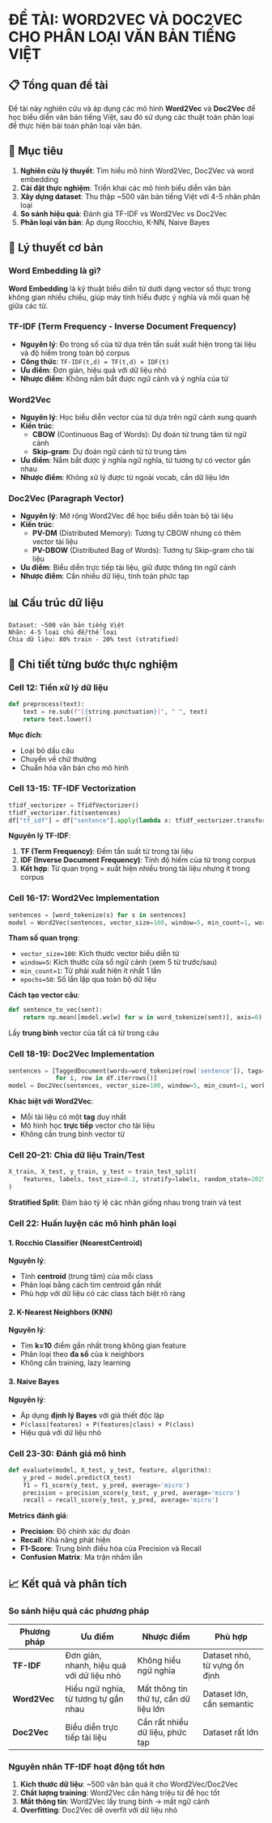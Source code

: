 # ĐỀ TÀI: WORD2VEC VÀ DOC2VEC CHO PHÂN LOẠI VĂN BẢN TIẾNG VIỆT

## 📋 Tổng quan đề tài

Đề tài này nghiên cứu và áp dụng các mô hình **Word2Vec** và **Doc2Vec** để học biểu diễn văn bản tiếng Việt, sau đó sử dụng các thuật toán phân loại để thực hiện bài toán phân loại văn bản.

## 🎯 Mục tiêu

1. **Nghiên cứu lý thuyết**: Tìm hiểu mô hình Word2Vec, Doc2Vec và word embedding
2. **Cài đặt thực nghiệm**: Triển khai các mô hình biểu diễn văn bản
3. **Xây dựng dataset**: Thu thập ~500 văn bản tiếng Việt với 4-5 nhãn phân loại
4. **So sánh hiệu quả**: Đánh giá TF-IDF vs Word2Vec vs Doc2Vec
5. **Phân loại văn bản**: Áp dụng Rocchio, K-NN, Naive Bayes

## 🧠 Lý thuyết cơ bản

### Word Embedding là gì?

**Word Embedding** là kỹ thuật biểu diễn từ dưới dạng vector số thực trong không gian nhiều chiều, giúp máy tính hiểu được ý nghĩa và mối quan hệ giữa các từ.

### TF-IDF (Term Frequency - Inverse Document Frequency)

- **Nguyên lý**: Đo trọng số của từ dựa trên tần suất xuất hiện trong tài liệu và độ hiếm trong toàn bộ corpus
- **Công thức**: `TF-IDF(t,d) = TF(t,d) × IDF(t)`
- **Ưu điểm**: Đơn giản, hiệu quả với dữ liệu nhỏ
- **Nhược điểm**: Không nắm bắt được ngữ cảnh và ý nghĩa của từ

### Word2Vec

- **Nguyên lý**: Học biểu diễn vector của từ dựa trên ngữ cảnh xung quanh
- **Kiến trúc**:
  - **CBOW** (Continuous Bag of Words): Dự đoán từ trung tâm từ ngữ cảnh
  - **Skip-gram**: Dự đoán ngữ cảnh từ từ trung tâm
- **Ưu điểm**: Nắm bắt được ý nghĩa ngữ nghĩa, từ tương tự có vector gần nhau
- **Nhược điểm**: Không xử lý được từ ngoài vocab, cần dữ liệu lớn

### Doc2Vec (Paragraph Vector)

- **Nguyên lý**: Mở rộng Word2Vec để học biểu diễn toàn bộ tài liệu
- **Kiến trúc**:
  - **PV-DM** (Distributed Memory): Tương tự CBOW nhưng có thêm vector tài liệu
  - **PV-DBOW** (Distributed Bag of Words): Tương tự Skip-gram cho tài liệu
- **Ưu điểm**: Biểu diễn trực tiếp tài liệu, giữ được thông tin ngữ cảnh
- **Nhược điểm**: Cần nhiều dữ liệu, tính toán phức tạp

## 📊 Cấu trúc dữ liệu

```
Dataset: ~500 văn bản tiếng Việt
Nhãn: 4-5 loại chủ đề/thể loại
Chia dữ liệu: 80% train - 20% test (stratified)
```

## 🔬 Chi tiết từng bước thực nghiệm

### Cell 12: Tiền xử lý dữ liệu

```python
def preprocess(text):
    text = re.sub(f"[{string.punctuation}]", " ", text)
    return text.lower()
```

**Mục đích**:

- Loại bỏ dấu câu
- Chuyển về chữ thường
- Chuẩn hóa văn bản cho mô hình

### Cell 13-15: TF-IDF Vectorization

```python
tfidf_vectorizer = TfidfVectorizer()
tfidf_vectorizer.fit(sentences)
df["tf_idf"] = df["sentence"].apply(lambda x: tfidf_vectorizer.transform([x]).toarray()[0])
```

**Nguyên lý TF-IDF**:

1. **TF (Term Frequency)**: Đếm tần suất từ trong tài liệu
2. **IDF (Inverse Document Frequency)**: Tính độ hiếm của từ trong corpus
3. **Kết hợp**: Từ quan trọng = xuất hiện nhiều trong tài liệu nhưng ít trong corpus

### Cell 16-17: Word2Vec Implementation

```python
sentences = [word_tokenize(s) for s in sentences]
model = Word2Vec(sentences, vector_size=100, window=5, min_count=1, workers=4, epochs=50)
```

**Tham số quan trọng**:

- `vector_size=100`: Kích thước vector biểu diễn từ
- `window=5`: Kích thước cửa sổ ngữ cảnh (xem 5 từ trước/sau)
- `min_count=1`: Từ phải xuất hiện ít nhất 1 lần
- `epochs=50`: Số lần lặp qua toàn bộ dữ liệu

**Cách tạo vector câu**:

```python
def sentence_to_vec(sent):
    return np.mean([model.wv[w] for w in word_tokenize(sent)], axis=0)
```

Lấy **trung bình** vector của tất cả từ trong câu

### Cell 18-19: Doc2Vec Implementation

```python
sentences = [TaggedDocument(words=word_tokenize(row['sentence']), tags=[str(i)])
             for i, row in df.iterrows()]
model = Doc2Vec(sentences, vector_size=100, window=5, min_count=1, workers=4, epochs=50)
```

**Khác biệt với Word2Vec**:

- Mỗi tài liệu có một **tag** duy nhất
- Mô hình học **trực tiếp** vector cho tài liệu
- Không cần trung bình vector từ

### Cell 20-21: Chia dữ liệu Train/Test

```python
X_train, X_test, y_train, y_test = train_test_split(
    features, labels, test_size=0.2, stratify=labels, random_state=2025
)
```

**Stratified Split**: Đảm bảo tỷ lệ các nhãn giống nhau trong train và test

### Cell 22: Huấn luyện các mô hình phân loại

#### 1. Rocchio Classifier (NearestCentroid)

**Nguyên lý**:

- Tính **centroid** (trung tâm) của mỗi class
- Phân loại bằng cách tìm centroid gần nhất
- Phù hợp với dữ liệu có các class tách biệt rõ ràng

#### 2. K-Nearest Neighbors (KNN)

**Nguyên lý**:

- Tìm **k=10** điểm gần nhất trong không gian feature
- Phân loại theo **đa số** của k neighbors
- Không cần training, lazy learning

#### 3. Naive Bayes

**Nguyên lý**:

- Áp dụng **định lý Bayes** với giả thiết độc lập
- `P(class|features) ∝ P(features|class) × P(class)`
- Hiệu quả với dữ liệu nhỏ

### Cell 23-30: Đánh giá mô hình

```python
def evaluate(model, X_test, y_test, feature, algorithm):
    y_pred = model.predict(X_test)
    f1 = f1_score(y_test, y_pred, average='micro')
    precision = precision_score(y_test, y_pred, average='micro')
    recall = recall_score(y_test, y_pred, average='micro')
```

**Metrics đánh giá**:

- **Precision**: Độ chính xác dự đoán
- **Recall**: Khả năng phát hiện
- **F1-Score**: Trung bình điều hòa của Precision và Recall
- **Confusion Matrix**: Ma trận nhầm lẫn

## 📈 Kết quả và phân tích

### So sánh hiệu quả các phương pháp

| Phương pháp  | Ưu điểm                                   | Nhược điểm                            | Phù hợp                      |
| ------------ | ----------------------------------------- | ------------------------------------- | ---------------------------- |
| **TF-IDF**   | Đơn giản, nhanh, hiệu quả với dữ liệu nhỏ | Không hiểu ngữ nghĩa                  | Dataset nhỏ, từ vựng ổn định |
| **Word2Vec** | Hiểu ngữ nghĩa, từ tương tự gần nhau      | Mất thông tin thứ tự, cần dữ liệu lớn | Dataset lớn, cần semantic    |
| **Doc2Vec**  | Biểu diễn trực tiếp tài liệu              | Cần rất nhiều dữ liệu, phức tạp       | Dataset rất lớn              |

### Nguyên nhân TF-IDF hoạt động tốt hơn

1. **Kích thước dữ liệu**: ~500 văn bản quá ít cho Word2Vec/Doc2Vec
2. **Chất lượng training**: Word2Vec cần hàng triệu từ để học tốt
3. **Mất thông tin**: Word2Vec lấy trung bình → mất ngữ cảnh
4. **Overfitting**: Doc2Vec dễ overfit với dữ liệu nhỏ
